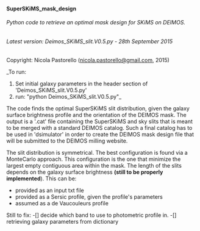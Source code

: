 #### SuperSKiMS_mask_design
###### Python code to retrieve an optimal mask design for SKiMS on DEIMOS. 

###### Latest version: Deimos_SKiMS_slit.V0.5.py - 28th September 2015

Copyright: Nicola Pastorello (nicola.pastorello@gmail.com, 2015)


_To run: 
1.   Set initial galaxy parameters in the header section of 'Deimos_SKiMS_slit.V0.5.py'
2.   run: "python Deimos_SKiMS_slit.V0.5.py"_


The code finds the optimal SuperSKiMS slit distribution, given the galaxy surface 
brightness profile and the orientation of the DEIMOS mask. 
The output is a '.cat' file containing the SuperSKiMS and sky slits that is meant to be 
merged with a standard DEIMOS catalog. Such a final catalog has to be used in 
'dsimulator' in order to create the DEIMOS mask design file that will be submitted to 
the DEIMOS milling website. 

The slit distribution is symmetrical. The best configuration is found via a 
MonteCarlo approach. This configuration is the one that minimize the largest 
empty contiguous area within the mask. 
The length of the slits depends on the galaxy surface brightness **(still to be properly implemented**). 
This can be:
* provided as an input txt file
* provided as a Sersic profile, given the profile's parameters
* assumed as a de Vaucouleurs profile

Still to fix:
-[] decide which band to use to photometric profile in.
-[] retrieving galaxy parameters from dictionary


